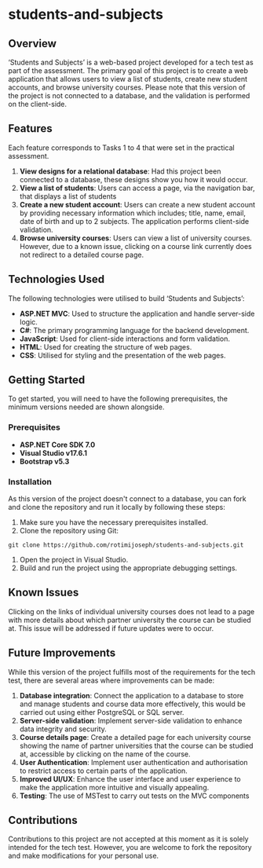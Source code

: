 # students-and-subjects
## **Overview**

‘Students and Subjects’ is a web-based project developed for a tech test as part of the assessment. The primary goal of this project is to create a web application that allows users to view a list of students, create new student accounts, and browse university courses. Please note that this version of the project is not connected to a database, and the validation is performed on the client-side.

## **Features**

Each feature corresponds to Tasks 1 to 4 that were set in the practical assessment. 

1. **View designs for a relational database**: Had this project been connected to a database, these designs show you how it would occur. 
2. **View a list of students**: Users can access a page, via the navigation bar, that displays a list of students
3. **Create a new student account**: Users can create a new student account by providing necessary information which includes; title, name, email, date of birth and up to 2 subjects. The application performs client-side validation.
4. **Browse university courses**: Users can view a list of university courses. However, due to a known issue, clicking on a course link currently does not redirect to a detailed course page.

## **Technologies Used**

The following technologies were utilised to build ‘Students and Subjects’:

- **ASP.NET MVC**: Used to structure the application and handle server-side logic.
- **C#**: The primary programming language for the backend development.
- **JavaScript**: Used for client-side interactions and form validation.
- **HTML**: Used for creating the structure of web pages.
- **CSS**: Utilised for styling and the presentation of the web pages.

## **Getting Started**

To get started, you will need to have the following prerequisites, the minimum versions needed are shown alongside.

### **Prerequisites**

- **ASP.NET Core SDK 7.0**
- **Visual Studio v17.6.1**
- **Bootstrap v5.3**

### **Installation**

As this version of the project doesn't connect to a database, you can fork and clone the repository and run it locally by following these steps:

1. Make sure you have the necessary prerequisites installed.
2. Clone the repository using Git:

```
git clone https://github.com/rotimijoseph/students-and-subjects.git
```

1. Open the project in Visual Studio.
2. Build and run the project using the appropriate debugging settings.

## **Known Issues**

Clicking on the links of individual university courses does not lead to a page with more details about which partner university the course can be studied at. This issue will be addressed if future updates were to occur.

## **Future Improvements**

While this version of the project fulfills most of the requirements for the tech test, there are several areas where improvements can be made:

1. **Database integration**: Connect the application to a database to store and manage students and course data more effectively, this would be carried out using either PostgreSQL or SQL server.
2. **Server-side validation**: Implement server-side validation to enhance data integrity and security.
3. **Course details page**: Create a detailed page for each university course showing the name of partner universities that the course can be studied at, accessible by clicking on the name of the course.
4. **User Authentication**: Implement user authentication and authorisation to restrict access to certain parts of the application.
5. **Improved UI/UX**: Enhance the user interface and user experience to make the application more intuitive and visually appealing.
6. **Testing**: The use of MSTest to carry out tests on the MVC components

## **Contributions**

Contributions to this project are not accepted at this moment as it is solely intended for the tech test. However, you are welcome to fork the repository and make modifications for your personal use.
